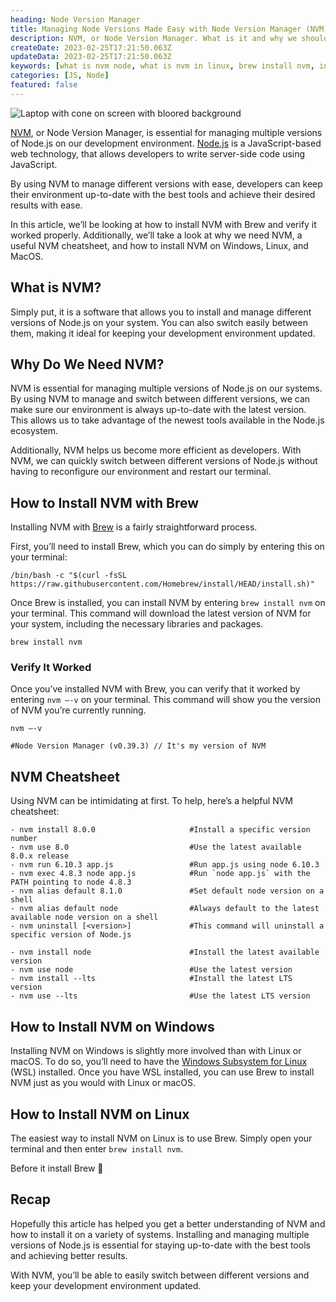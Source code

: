 ```yaml
---
heading: Node Version Manager 
title: Managing Node Versions Made Easy with Node Version Manager (NVM) 
description: NVM, or Node Version Manager. What is it and why we should use it?
createDate: 2023-02-25T17:21:50.063Z
updateData: 2023-02-25T17:21:50.063Z
keywords: [what is nvm node, what is nvm in linux, brew install nvm, install nvm, install nvm windows, nvm set default, nvm set default node version]
categories: [JS, Node]
featured: false
---
```


<Image src="node-post.jpg" alt="Laptop with cone on screen with bloored background" />

[NVM](https://github.com/nvm-sh/nvm), or Node Version Manager, is essential for managing multiple versions of Node.js on
our development environment.
[Node.js](https://nodejs.org/en) is a JavaScript-based web technology, that allows developers to write server-side code
using JavaScript.

By using NVM to manage different versions with ease, developers can keep their environment up-to-date with the best
tools and achieve their desired results with ease.

In this article, we’ll be looking at how to install NVM with Brew and verify it worked properly. Additionally, we’ll
take a look at why we need NVM, a useful NVM cheatsheet, and how to install NVM on Windows, Linux, and MacOS.

## What is NVM?

Simply put, it is a software that allows you to install and manage different versions of Node.js on your system. You can
also switch easily between them, making it ideal for keeping your development environment updated.

## Why Do We Need NVM?

NVM is essential for managing multiple versions of Node.js on our systems. By using NVM to manage and switch between
different versions, we can make sure our environment is always up-to-date with the latest version. This allows us to
take advantage of the newest tools available in the Node.js ecosystem.

Additionally, NVM helps us become more efficient as developers. With NVM, we can quickly switch between different
versions of Node.js without having to reconfigure our environment and restart our terminal.

## How to Install NVM with Brew

Installing NVM with [Brew](https://brew.sh/) is a fairly straightforward process.

First, you’ll need to install Brew, which you can do simply by entering this on your terminal:

```shell
/bin/bash -c "$(curl -fsSL https://raw.githubusercontent.com/Homebrew/install/HEAD/install.sh)"
```

Once Brew is installed, you can install NVM by entering `brew install nvm` on your terminal.
This command will download the latest version of NVM for your system, including the necessary libraries and packages.

```shell
brew install nvm
```

### Verify It Worked

Once you’ve installed NVM with Brew, you can verify that it worked by entering `nvm —-v` on your terminal. This command
will show you the version of NVM you’re currently running.

```shell
nvm —-v

#Node Version Manager (v0.39.3) // It's my version of NVM
```

## NVM Cheatsheet

Using NVM can be intimidating at first. To help, here’s a helpful NVM cheatsheet:

```shell
- nvm install 8.0.0                     #Install a specific version number
- nvm use 8.0                           #Use the latest available 8.0.x release
- nvm run 6.10.3 app.js                 #Run app.js using node 6.10.3
- nvm exec 4.8.3 node app.js            #Run `node app.js` with the PATH pointing to node 4.8.3
- nvm alias default 8.1.0               #Set default node version on a shell
- nvm alias default node                #Always default to the latest available node version on a shell
- nvm uninstall [<version>]             #This command will uninstall a specific version of Node.js

- nvm install node                      #Install the latest available version
- nvm use node                          #Use the latest version
- nvm install --lts                     #Install the latest LTS version
- nvm use --lts                         #Use the latest LTS version
```

## How to Install NVM on Windows

Installing NVM on Windows is slightly more involved than with Linux or macOS. To do so, you’ll need to have the [Windows
Subsystem for Linux](https://learn.microsoft.com/en-us/windows/wsl/install) (WSL) installed. Once you have WSL
installed, you can use Brew to install NVM just as you would with Linux or macOS.

## How to Install NVM on Linux

The easiest way to install NVM on Linux is to use Brew. Simply open your terminal and then enter `brew install nvm`.

Before it install Brew 🍻

## Recap

Hopefully this article has helped you get a better understanding of NVM and how to install it on a variety of systems.
Installing and managing multiple versions of Node.js is essential for staying up-to-date with the best tools and
achieving better results.

With NVM, you’ll be able to easily switch between different versions and keep your development
environment updated.


